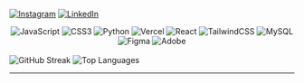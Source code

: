 [![Instagram](https://img.shields.io/badge/Instagram-%23E4405F.svg?logo=Instagram&logoColor=white)](https://instagram.com/refastygm_) 
[![LinkedIn](https://img.shields.io/badge/LinkedIn-%230077B5.svg?logo=linkedin&logoColor=white)](https://linkedin.com/in/RefaSetyagama)

<div align="center">
  <img src="https://img.shields.io/badge/javascript-%23323330.svg?style=for-the-badge&logo=javascript&logoColor=%23F7DF1E" alt="JavaScript" />
  <img src="https://img.shields.io/badge/css3-%231572B6.svg?style=for-the-badge&logo=css3&logoColor=white" alt="CSS3" />
  <img src="https://img.shields.io/badge/python-3670A0?style=for-the-badge&logo=python&logoColor=ffdd54" alt="Python" />
  <img src="https://img.shields.io/badge/vercel-%23000000.svg?style=for-the-badge&logo=vercel&logoColor=white" alt="Vercel" />
  <img src="https://img.shields.io/badge/react-%2320232a.svg?style=for-the-badge&logo=react&logoColor=%2361DAFB" alt="React" />
  <img src="https://img.shields.io/badge/tailwindcss-%2338B2AC.svg?style=for-the-badge&logo=tailwind-css&logoColor=white" alt="TailwindCSS" />
  <img src="https://img.shields.io/badge/mysql-4479A1.svg?style=for-the-badge&logo=mysql&logoColor=white" alt="MySQL" />
  <img src="https://img.shields.io/badge/figma-%23F24E1E.svg?style=for-the-badge&logo=figma&logoColor=white" alt="Figma" />
  <img src="https://img.shields.io/badge/adobe-%23FF0000.svg?style=for-the-badge&logo=adobe&logoColor=white" alt="Adobe" />
</div>

<div>
  <br/>
  <img src="https://github-readme-streak-stats.herokuapp.com/?user=gamastronger&theme=dark&hide_border=false" alt="GitHub Streak" />
  <img src="https://github-readme-stats.vercel.app/api/top-langs/?username=gamastronger&theme=dark&hide_border=false&include_all_commits=false&count_private=false&layout=compact" alt="Top Languages" />
</div>


---

<!-- Proudly created with GPRM ( https://gprm.itsvg.in ) -->
